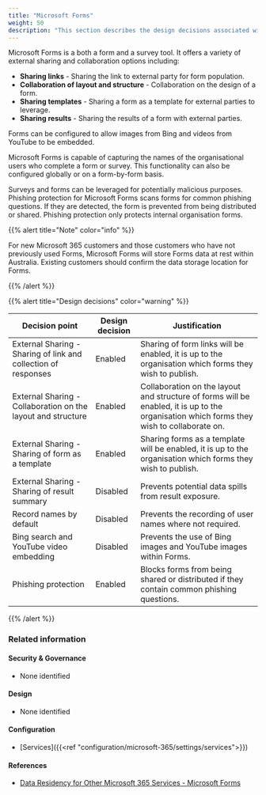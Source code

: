 ```yaml
---
title: "Microsoft Forms"
weight: 50
description: "This section describes the design decisions associated with implementation of Microsoft Forms for system(s) built using ASD's Blueprint for Secure Cloud."
---
```


Microsoft Forms is a both a form and a survey tool. It offers a variety of external sharing and collaboration options including:
* **Sharing links** - Sharing the link to external party for form population.
* **Collaboration of layout and structure** - Collaboration on the design of a form.
* **Sharing templates** - Sharing a form as a template for external parties to leverage.
* **Sharing results** - Sharing the results of a form with external parties.

Forms can be configured to allow images from Bing and videos from YouTube to be embedded.

Microsoft Forms is capable of capturing the names of the organisational users who complete a form or survey. This functionality can also be configured globally or on a form-by-form basis.  

Surveys and forms can be leveraged for potentially malicious purposes. Phishing protection for Microsoft Forms scans forms for common phishing questions. If they are detected, the form is prevented from being distributed or shared. Phishing protection only protects internal organisation forms.

{{% alert title="Note" color="info" %}}

For new Microsoft 365 customers and those customers who have not previously used Forms, Microsoft Forms will store Forms data at rest within Australia. Existing customers should confirm the data storage location for Forms.

{{% /alert %}}

{{% alert title="Design decisions" color="warning" %}}

| Decision point                                                  | Design decision | Justification                                                                                                                             |
|-----------------------------------------------------------------|-----------------|-------------------------------------------------------------------------------------------------------------------------------------------|
| External Sharing -  Sharing of link and collection of responses | Enabled         | Sharing of form links will be enabled, it is up to the organisation which forms they wish to publish.                                     |
| External Sharing -  Collaboration on the layout and structure   | Enabled         | Collaboration on the layout and structure of forms will be enabled, it is up to the organisation which forms they wish to collaborate on. |
| External Sharing -  Sharing of form as a template               | Enabled         | Sharing forms as a template will be enabled, it is up to the organisation which forms they wish to publish.                               |
| External Sharing -  Sharing of result summary                   | Disabled        | Prevents potential data spills from result exposure.                                                                                      |
| Record names by default                                         | Disabled        | Prevents the recording of user names where not required.                                                                                  |
| Bing search and YouTube video embedding                         | Disabled        | Prevents the use of Bing images and YouTube images within Forms.                                                                          |
| Phishing protection                                             | Enabled         | Blocks forms from being shared or distributed if they contain common phishing questions.                                                  |

{{% /alert %}}

### Related information

#### Security & Governance

* None identified

#### Design

* None identified

#### Configuration

* [Services]({{<ref "configuration/microsoft-365/settings/services">}})

#### References

* [Data Residency for Other Microsoft 365 Services - Microsoft Forms](https://learn.microsoft.com/microsoft-365/enterprise/m365-dr-workload-other?view=o365-worldwide#forms)
